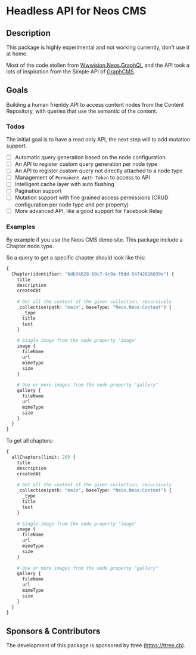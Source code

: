 # Headless API for Neos CMS

## Description

This package is highly experimental and not working currently, don't use it at home.

Most of the code stollen from [Wwwision.Neos.GraphQL](https://github.com/bwaidelich/Wwwision.Neos.GraphQL) and the API
took a lots of inspiration from the Simple API of [GraphCMS](https://graphcms.com/docs/api_simple/).

## Goals

Building a human frienldy API to access content nodes from the Content Repository, with queries 
that use the semantic of the content. 

### Todos

The initial goal is to have a read only API, the next step will to add mutation support.

- [ ] Automatic query generation based on the node configuration
- [ ] An API to register custom query generation per node type
- [ ] An API to register custom query not directly attached to a node type
- [ ] Management of `Permanent Auth Token` to access to API
- [ ] Intelligent cache layer with auto flushing
- [ ] Pagination support
- [ ] Mutation support with fine grained access permissions (CRUD configuration per node type and per property)
- [ ] More advanced API, like a good support for Facebook Relay

### Examples

By example if you use the Neos CMS demo site. This package include a Chapter node type. 

So a query to get a specific chapter should look like this:

```graphql
{
  Chapter(identifier: "6db34628-60c7-4c9a-f6dd-54742816039e") {
    title
    description
    createdAt
    
    # Get all the content of the given collection, recursively
    _collection(path: "main", baseType: "Neos.Neos:Content") {
      _type
      title
      text
    }
    
    # Single image from the node property "image"
    image {
      fileName
      url
      mimeType
      size
    }
    
    # One or more images from the node property "gallery"
    gallery {
      fileName
      url
      mimeType
      size
    }
  }
}
```

To get all chapters:

```graphql
{
  allChapters(limit: 20) {
    title
    description
    createdAt
    
    # Get all the content of the given collection, recursively
    _collection(path: "main", baseType: "Neos.Neos:Content") {
      _type
      title
      text
    }
    
    # Single image from the node property "image"
    image {
      fileName
      url
      mimeType
      size
    }
    
    # One or more images from the node property "gallery"
    gallery {
      fileName
      url
      mimeType
      size
    }
  }
}
```

## Sponsors & Contributors

The development of this package is sponsored by ttree (https://ttree.ch).
